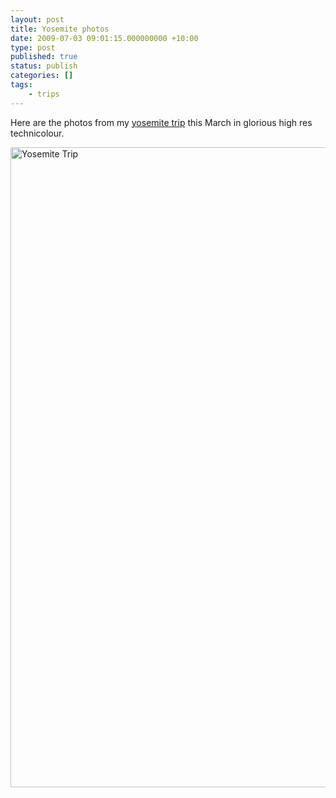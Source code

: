```yaml
---
layout: post
title: Yosemite photos
date: 2009-07-03 09:01:15.000000000 +10:00
type: post
published: true
status: publish
categories: []
tags:
    - trips
---
```


Here are the photos from my <a href="http://www.notionparallax.co.uk/wordpress/?p=120">yosemite trip</a> this March in glorious high res technicolour.

<a data-flickr-embed="true" data-header="true" data-footer="true"  href="https://www.flickr.com/photos/95698107@N00/albums/72157620889447712" title="Yosemite Trip"><img src="https://c7.staticflickr.com/3/2582/3682980542_109b10624e_b.jpg" width="576" height="1024" alt="Yosemite Trip"></a><script async src="//embedr.flickr.com/assets/client-code.js" charset="utf-8"></script>
